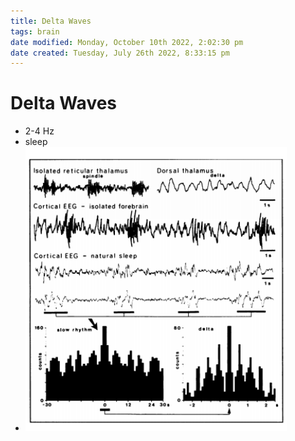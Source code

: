 ```yaml
---
title: Delta Waves
tags: brain
date modified: Monday, October 10th 2022, 2:02:30 pm
date created: Tuesday, July 26th 2022, 8:33:15 pm
---
```


# Delta Waves
- 2-4 Hz
- sleep
- ![im](assets/Pasted%20image%2020220502160733.png)

